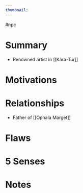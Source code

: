 ```yaml
---
thumbnail: 
---
```

#npc

# Summary
- Renowned artist in [[Kara-Tur]]
# Motivations
# Relationships
- Father of [[Ophala Marget]]
# Flaws
# 5 Senses
# Notes
